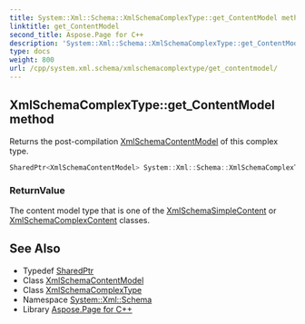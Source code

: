 ```yaml
---
title: System::Xml::Schema::XmlSchemaComplexType::get_ContentModel method
linktitle: get_ContentModel
second_title: Aspose.Page for C++
description: 'System::Xml::Schema::XmlSchemaComplexType::get_ContentModel method. Returns the post-compilation XmlSchemaContentModel of this complex type in C++.'
type: docs
weight: 800
url: /cpp/system.xml.schema/xmlschemacomplextype/get_contentmodel/
---
```

## XmlSchemaComplexType::get_ContentModel method


Returns the post-compilation [XmlSchemaContentModel](../../xmlschemacontentmodel/) of this complex type.

```cpp
SharedPtr<XmlSchemaContentModel> System::Xml::Schema::XmlSchemaComplexType::get_ContentModel()
```


### ReturnValue

The content model type that is one of the [XmlSchemaSimpleContent](../../xmlschemasimplecontent/) or [XmlSchemaComplexContent](../../xmlschemacomplexcontent/) classes.

## See Also

* Typedef [SharedPtr](../../../system/sharedptr/)
* Class [XmlSchemaContentModel](../../xmlschemacontentmodel/)
* Class [XmlSchemaComplexType](../)
* Namespace [System::Xml::Schema](../../)
* Library [Aspose.Page for C++](../../../)
